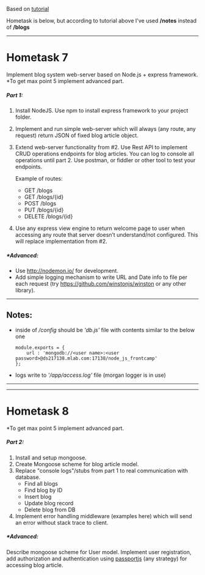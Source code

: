 Based on [tutorial](https://medium.freecodecamp.org/building-a-simple-node-js-api-in-under-30-minutes-a07ea9e390d2)

Hometask is below, but according to tutorial above I've used **/notes** instead of **/blogs**

-------------------------------------------------------------------------------------------------------------------
# Hometask 7

Implement blog system web-server based on Node.js + express framework.  *To get max point 5 implement advanced part.

##### Part 1:
1.	Install NodeJS. Use npm to install express framework to your project folder.
2.	Implement and run simple web-server which will always (any route, any request) return JSON of fixed blog article object.
3.	Extend web-server functionality from #2. Use Rest API to implement CRUD operations endpoints for blog articles. You can log to console all operations until part 2. Use postman, or fiddler or other tool to test your endpoints.

    Example of routes:
    - GET    /blogs
    - GET    /blogs/{id}
    - POST   /blogs
    - PUT    /blogs/{id}
    - DELETE /blogs/{id}
4.	Use any express view engine to return welcome page to user when accessing any route that server doesn’t understand/not configured. This will replace implementation from #2.

##### *Advanced:
- Use http://nodemon.io/ for development.
- Add simple logging mechanism to write URL and Date info to file per each request (try https://github.com/winstonjs/winston or any other library).

---

## Notes:
- inside of */config* should be *'db.js'* file with contents similar to the below one
    ```
    module.exports = {
        url : 'mongodb://<user name>:<user password>@ds217138.mlab.com:17138/node_js_frontcamp'
    };
    ```
- logs write to *'/app/access.log'* file (morgan logger is in use)

---
---

# Hometask 8

*To get max point 5 implement advanced part.

##### Part 2:
1. Install and setup mongoose.
2. Create Mongoose scheme for blog article model.
3. Replace "console logs"/stubs from part 1 to real communication with database.
    * Find all blogs
    * Find blog by ID
    * Insert blog
    * Update blog record
    * Delete blog from DB
4. Implement error handling middleware (examples here) which will send an error without stack trace to client.

##### *Advanced:
Describe mongoose scheme for User model. Implement user registration, add authorization and authentication using [passportjs](http://www.passportjs.org/) (any strategy) for accessing blog article.
